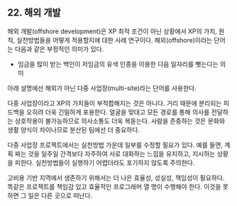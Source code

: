 
## 22. 해외 개발

해외 개발(offshore development)은 XP 최적 조건이 아닌 상황에서 XP의 가치, 원칙, 실천방법들을 어떻게 적용할지에 대한 사례 연구이다. 
해외(offshore)이라는 단어는 다음과 같은 부정적인 의미가 있다. 

* 임금을 많이 받는 백인이 저임금의 유색 인종을 이용한 다음 일자리를 뺏는다는 의미

아래 설명에선 해외가 아닌 다중 사업장(multi-site)라는 단어를 사용한다. 

다중 사업장이라고 XP의 가치들이 부적합해지는 것은 아니다. 
거리 때문에 분리되는 피드백을 오히려 더욱 긴밀하게 포용한다. 
얼굴을 맞대고 모든 경로를 통해 의사를 전달하는 상호작용이 불가능하므로 의사소통도 더욱 복돋는다. 
사람을 존중하는 것은 문화와 생활 양식이 차이나므로 분산된 팀에선 더 중요하다. 

다중 사업장 프로젝트에서는 실천방법 가운데 일부를 수정할 필요가 있다. 
예를 들면, 계획 짜는 것을 일주일 간격보다 자주하여 서로 대화하는 느낌을 유지하고, 지시하는 상황을 피한다. 
실천방법들이 실행하기 어렵더라도 포기하지 않도록 주의한다. 

고비용 기반 지역에서 생존하기 위해서는 더 나은 효율성, 성실성, 책임성이 필요하다. 
똑같은 프로젝트를 책임감 있고 효율적인 프로그래머 열 명이 수행해야 한다. 
이것을 못하면 그 일은 다른 곳으로 떠난다. 
